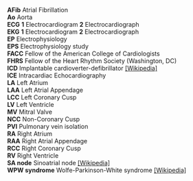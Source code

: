 __AFib__ Atrial Fibrillation  
__Ao__ Aorta  
__ECG__ __1__ Electrocardiogram __2__ Electrocardiograph  
__EKG__ __1__ Electrocardiogram __2__ Electrocardiograph  
__EP__ Electrophysiology  
__EPS__ Electrophysiology study  
__FACC__ Fellow of the American College of Cardiologists  
__FHRS__ Fellow of the Heart Rhythm Society (Washington, DC)  
__ICD__ Implantable cardioverter-defibrillator [[Wikipedia]](https://en.wikipedia.org/wiki/Implantable_cardioverter-defibrillator)  
__ICE__ Intracardiac Echocardiography  
__LA__ Left Atrium  
__LAA__ Left Atrial Appendage  
__LCC__ Left Coronary Cusp  
__LV__ Left Ventricle  
__MV__ Mitral Valve  
__NCC__ Non-Coronary Cusp  
__PVI__ Pulmonary vein isolation  
__RA__ Right Atrium  
__RAA__ Right Atrial Appendage  
__RCC__ Right Coronary Cusp  
__RV__ Right Ventricle  
__SA node__ Sinoatrial node [[Wikipedia]](https://en.wikipedia.org/wiki/Sinoatrial_node)  
__WPW syndrome__ Wolfe-Parkinson-White syndrome [[Wikipedia]](https://en.wikipedia.org/wiki/Wolff–Parkinson–White_syndrome)  
